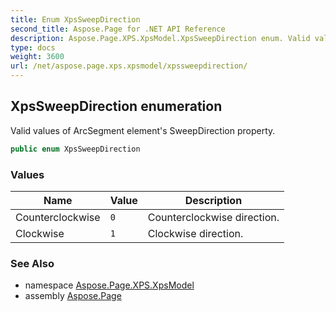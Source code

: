 ```yaml
---
title: Enum XpsSweepDirection
second_title: Aspose.Page for .NET API Reference
description: Aspose.Page.XPS.XpsModel.XpsSweepDirection enum. Valid values of ArcSegment elements SweepDirection property
type: docs
weight: 3600
url: /net/aspose.page.xps.xpsmodel/xpssweepdirection/
---
```

## XpsSweepDirection enumeration

Valid values of ArcSegment element's SweepDirection property.

```csharp
public enum XpsSweepDirection
```

### Values

| Name | Value | Description |
| --- | --- | --- |
| Counterclockwise | `0` | Counterclockwise direction. |
| Clockwise | `1` | Clockwise direction. |

### See Also

* namespace [Aspose.Page.XPS.XpsModel](../../aspose.page.xps.xpsmodel/)
* assembly [Aspose.Page](../../)


